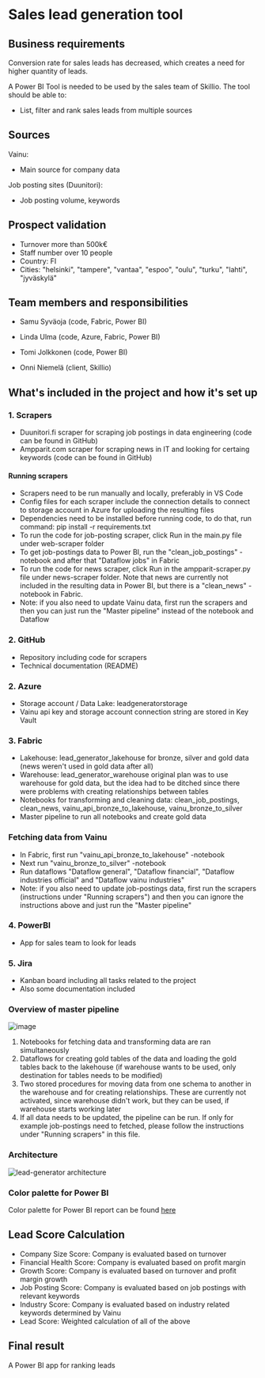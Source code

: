 # Sales lead generation tool

## Business requirements

Conversion rate for sales leads has decreased, which creates a need for higher quantity of leads.

A Power BI Tool is needed to be used by the sales team of Skillio. The tool should be able to:
- List, filter and rank sales leads from multiple sources

## Sources

Vainu:
- Main source for company data


Job posting sites (Duunitori):
- Job posting volume, keywords

## Prospect validation
- Turnover more than 500k€
- Staff number over 10 people
- Country: FI
- Cities: "helsinki", "tampere", "vantaa", "espoo", "oulu", "turku", "lahti", "jyväskylä"

## Team members and responsibilities
- Samu Syväoja (code, Fabric, Power BI)
- Linda Ulma (code, Azure, Fabric, Power BI)
- Tomi Jolkkonen (code, Power BI)


- Onni Niemelä (client, Skillio)

## What's included in the project and how it's set up

### 1. Scrapers
- Duunitori.fi scraper for scraping job postings in data engineering (code can be found in GitHub)
- Ampparit.com scraper for scraping news in IT and looking for certaing keywords (code can be found in GitHub)

#### Running scrapers
- Scrapers need to be run manually and locally, preferably in VS Code
- Config files for each scraper include the connection details to connect to storage account in Azure for uploading the resulting files
- Dependencies need to be installed before running code, to do that, run command: pip install -r requirements.txt
- To run the code for job-posting scraper, click Run in the main.py file under web-scraper folder
- To get job-postings data to Power BI, run the "clean_job_postings" -notebook and after that "Dataflow jobs" in Fabric
- To run the code for news scraper, click Run in the ampparit-scraper.py file under news-scraper folder. Note that news are currently not included in the resulting data in Power BI, but there is a "clean_news" -notebook in Fabric.
- Note: if you also need to update Vainu data, first run the scrapers and then you can just run the "Master pipeline" instead of the notebook and Dataflow

### 2. GitHub
- Repository including code for scrapers
- Technical documentation (README)

### 2. Azure
- Storage account / Data Lake: leadgeneratorstorage
- Vainu api key and storage account connection string are stored in Key Vault

### 3. Fabric
- Lakehouse: lead_generator_lakehouse for bronze, silver and gold data (news weren't used in gold data after all)
- Warehouse: lead_generator_warehouse original plan was to use warehouse for gold data, but the idea had to be ditched since there were problems with creating relationships between tables
- Notebooks for transforming and cleaning data: clean_job_postings, clean_news, vainu_api_bronze_to_lakehouse, vainu_bronze_to_silver
- Master pipeline to run all notebooks and create gold data

### Fetching data from Vainu
- In Fabric, first run "vainu_api_bronze_to_lakehouse" -notebook
- Next run "vainu_bronze_to_silver" -notebook
- Run dataflows "Dataflow general", "Dataflow financial", "Dataflow industries official" and "Dataflow vainu industries"
- Note: if you also need to update job-postings data, first run the scrapers (instructions under "Running scrapers") and then you can ignore the instructions above and just run the "Master pipeline"

### 4. PowerBI
- App for sales team to look for leads

### 5. Jira
- Kanban board including all tasks related to the project
- Also some documentation included

### Overview of master pipeline
![image](https://github.com/user-attachments/assets/369ce3c4-125e-4be5-8ab4-3c865f5886bb)
1. Notebooks for fetching data and transforming data are ran simultaneously
2. Dataflows for creating gold tables of the data and loading the gold tables back to the lakehouse (if warehouse wants to be used, only destination for tables needs to be modified)
3. Two stored procedures for moving data from one schema to another in the warehouse and for creating relationships. These are currently not activated, since warehouse didn't work, but they can be used, if warehouse starts working later
4. If all data needs to be updated, the pipeline can be run. If only for example job-postings need to fetched, please follow the instructions under "Running scrapers" in this file.

### Architecture
![lead-generator architecture](https://github.com/user-attachments/assets/eae8349c-52b9-4dde-8fe2-8290c656cc13)

### Color palette for Power BI
Color palette for Power BI report can be found [here](https://coolors.co/1a2239-262d49-ef376d-fac10e-38d989-39c2f0)

## Lead Score Calculation
- Company Size Score: Company is evaluated based on turnover
- Financial Health Score: Company is evaluated based on profit margin
- Growth Score: Company is evaluated based on turnover and profit margin growth
- Job Posting Score: Company is evaluated based on job postings with relevant keywords
- Industry Score: Company is evaluated based on industry related keywords determined by Vainu
- Lead Score: Weighted calculation of all of the above

## Final result
A Power BI app for ranking leads
